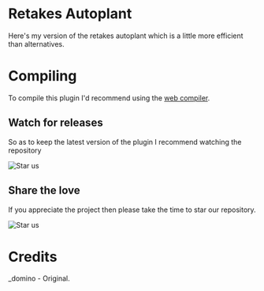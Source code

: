 # Retakes Autoplant
Here's my version of the retakes autoplant which is a little more efficient than alternatives.

# Compiling
To compile this plugin I'd recommend using the [web compiler](https://spider.limetech.io/).

## Watch for releases

So as to keep the latest version of the plugin I recommend watching the repository

![Star us](.github/README_ASSETS/watch_releases.png)

## Share the love

If you appreciate the project then please take the time to star our repository.

![Star us](.github/README_ASSETS/star_us.png)

# Credits
_domino - Original.
